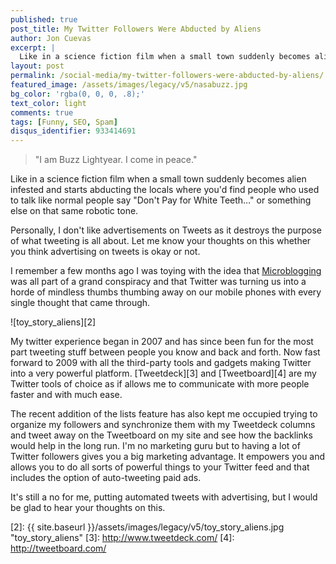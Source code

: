 ```yaml
---
published: true
post_title: My Twitter Followers Were Abducted by Aliens
author: Jon Cuevas
excerpt: |
  Like in a science fiction film when a small town suddenly becomes alien infested and starts abducting the locals where you'd find people who used to talk like normal people say "Don't Pay for White Teeth..."
layout: post
permalink: /social-media/my-twitter-followers-were-abducted-by-aliens/
featured_image: /assets/images/legacy/v5/nasabuzz.jpg
bg_color: 'rgba(0, 0, 0, .8);'
text_color: light
comments: true
tags: [Funny, SEO, Spam]
disqus_identifier: 933414691
---
```

<blockquote>
  <p class="lead">"I am Buzz Lightyear. I come in peace."</p>
</blockquote>

Like in a science fiction film when a small town suddenly becomes alien infested and starts abducting the locals where you'd find people who used to talk like normal people say "Don't Pay for White Teeth…" or something else on that same robotic tone.

Personally, I don't like advertisements on Tweets as it destroys the purpose of what tweeting is all about. Let me know your thoughts on this whether you think advertising on tweets is okay or not.

I remember a few months ago I was toying with the idea that [Microblogging][1] was all part of a grand conspiracy and that Twitter was turning us into a horde of mindless thumbs thumbing away on our mobile phones with every single thought that came through.

![toy_story_aliens][2]

My twitter experience began in 2007 and has since been fun for the most part tweeting stuff between people you know and back and forth. Now fast forward to 2009 with all the third-party tools and gadgets making Twitter into a very powerful platform. [Tweetdeck][3] and [Tweetboard][4] are my Twitter tools of choice as if allows me to communicate with more people faster and with much ease.

The recent addition of the lists feature has also kept me occupied trying to organize my followers and synchronize them with my Tweetdeck columns and tweet away on the Tweetboard on my site and see how the backlinks would help in the long run. I'm no marketing guru but to having a lot of Twitter followers gives you a big marketing advantage. It empowers you and allows you to do all sorts of powerful things to your Twitter feed and that includes the option of auto-tweeting paid ads.

It's still a no for me, putting automated tweets with advertising, but I would be glad to hear your thoughts on this.

[1]: http://pinapaitan.archondigital.com/
[2]: {{ site.baseurl }}/assets/images/legacy/v5/toy_story_aliens.jpg "toy_story_aliens"
[3]: http://www.tweetdeck.com/
[4]: http://tweetboard.com/
